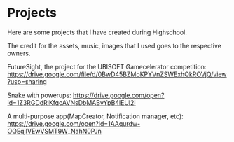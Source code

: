 # Projects
Here are some projects that I have created during Highschool.

The credit for the assets, music, images that I used goes to the respective owners.

FutureSight, the project for the UBISOFT Gamecelerator competition: https://drive.google.com/file/d/0BwD45BZMoKPYVnZSWExhQkROVjQ/view?usp=sharing

Snake with powerups: https://drive.google.com/open?id=1Z3RGDdRiKfqoAVNsDbMABvYpB4lEUl2I 

A multi-purpose app(MapCreator, Notification manager, etc): https://drive.google.com/open?id=1AAqurdw-OQEqjIVEwVSMT9W_NahN0PJn
